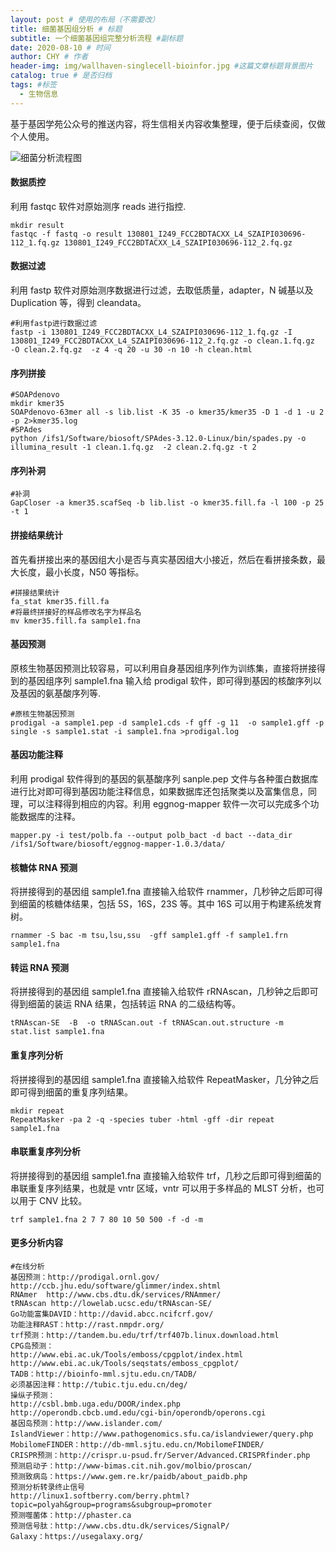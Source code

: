 ```yaml
---
layout: post # 使用的布局（不需要改）
title: 细菌基因组分析 # 标题
subtitle: 一个细菌基因组完整分析流程 #副标题
date: 2020-08-10 # 时间
author: CHY # 作者
header-img: img/wallhaven-singlecell-bioinfor.jpg #这篇文章标题背景图片
catalog: true # 是否归档
tags: #标签
  - 生物信息
---
```


基于基因学苑公众号的推送内容，将生信相关内容收集整理，便于后续查阅，仅做个人使用。<br>

![细菌分析流程图](细菌基因组分析.png)

#### 数据质控

利用 fastqc 软件对原始测序 reads 进行指控.<br>

```
mkdir result
fastqc -f fastq -o result 130801_I249_FCC2BDTACXX_L4_SZAIPI030696-112_1.fq.gz 130801_I249_FCC2BDTACXX_L4_SZAIPI030696-112_2.fq.gz
```

#### 数据过滤

利用 fastp 软件对原始测序数据进行过滤，去取低质量，adapter，N 碱基以及 Duplication 等，得到 cleandata。<br>

```
#利用fastp进行数据过滤
fastp -i 130801_I249_FCC2BDTACXX_L4_SZAIPI030696-112_1.fq.gz -I 130801_I249_FCC2BDTACXX_L4_SZAIPI030696-112_2.fq.gz -o clean.1.fq.gz  -O clean.2.fq.gz  -z 4 -q 20 -u 30 -n 10 -h clean.html
```

#### 序列拼接

```
#SOAPdenovo
mkdir kmer35
SOAPdenovo-63mer all -s lib.list -K 35 -o kmer35/kmer35 -D 1 -d 1 -u 2 -p 2>kmer35.log
#SPAdes
python /ifs1/Software/biosoft/SPAdes-3.12.0-Linux/bin/spades.py -o illumina_result -1 clean.1.fq.gz  -2 clean.2.fq.gz -t 2
```

#### 序列补洞

```
#补洞
GapCloser -a kmer35.scafSeq -b lib.list -o kmer35.fill.fa -l 100 -p 25 -t 1
```

#### 拼接结果统计

首先看拼接出来的基因组大小是否与真实基因组大小接近，然后在看拼接条数，最大长度，最小长度，N50 等指标。<br>

```
#拼接结果统计
fa_stat kmer35.fill.fa
#将最终拼接好的样品修改名字为样品名
mv kmer35.fill.fa sample1.fna
```

#### 基因预测

原核生物基因预测比较容易，可以利用自身基因组序列作为训练集，直接将拼接得到的基因组序列 sample1.fna 输入给 prodigal 软件，即可得到基因的核酸序列以及基因的氨基酸序列等.<br>

```
#原核生物基因预测
prodigal -a sample1.pep -d sample1.cds -f gff -g 11  -o sample1.gff -p single -s sample1.stat -i sample1.fna >prodigal.log
```

#### 基因功能注释

利用 prodigal 软件得到的基因的氨基酸序列 sanple.pep 文件与各种蛋白数据库进行比对即可得到基因功能注释信息，如果数据库还包括聚类以及富集信息，同理，可以注释得到相应的内容。利用 eggnog-mapper 软件一次可以完成多个功能数据库的注释。<br>

```
mapper.py -i test/polb.fa --output polb_bact -d bact --data_dir /ifs1/Software/biosoft/eggnog-mapper-1.0.3/data/
```

#### 核糖体 RNA 预测

将拼接得到的基因组 sample1.fna 直接输入给软件 rnammer，几秒钟之后即可得到细菌的核糖体结果，包括 5S，16S，23S 等。其中 16S 可以用于构建系统发育树。<br>

```
rnammer -S bac -m tsu,lsu,ssu  -gff sample1.gff -f sample1.frn sample1.fna
```

#### 转运 RNA 预测

将拼接得到的基因组 sample1.fna 直接输入给软件 rRNAscan，几秒钟之后即可得到细菌的装运 RNA 结果，包括转运 RNA 的二级结构等。<br>

```
tRNAscan-SE  -B  -o tRNAScan.out -f tRNAScan.out.structure -m stat.list sample1.fna
```

#### 重复序列分析

将拼接得到的基因组 sample1.fna 直接输入给软件 RepeatMasker，几分钟之后即可得到细菌的重复序列结果。<br>

```
mkdir repeat
RepeatMasker -pa 2 -q -species tuber -html -gff -dir repeat sample1.fna
```

#### 串联重复序列分析

将拼接得到的基因组 sample1.fna 直接输入给软件 trf，几秒之后即可得到细菌的串联重复序列结果，也就是 vntr 区域，vntr 可以用于多样品的 MLST 分析，也可以用于 CNV 比较。<br>

```
trf sample1.fna 2 7 7 80 10 50 500 -f -d -m
```

#### 更多分析内容

```
#在线分析
基因预测：http://prodigal.ornl.gov/
http://ccb.jhu.edu/software/glimmer/index.shtml
RNAmer  http://www.cbs.dtu.dk/services/RNAmmer/
tRNAscan http://lowelab.ucsc.edu/tRNAscan-SE/
Go功能富集DAVID：http://david.abcc.ncifcrf.gov/
功能注释RAST：http://rast.nmpdr.org/
trf预测：http://tandem.bu.edu/trf/trf407b.linux.download.html
CPG岛预测：
http://www.ebi.ac.uk/Tools/emboss/cpgplot/index.html
http://www.ebi.ac.uk/Tools/seqstats/emboss_cpgplot/
TADB：http://bioinfo-mml.sjtu.edu.cn/TADB/
必须基因注释：http://tubic.tju.edu.cn/deg/
操纵子预测：
http://csbl.bmb.uga.edu/DOOR/index.php
http://operondb.cbcb.umd.edu/cgi-bin/operondb/operons.cgi
基因岛预测：http://www.islander.com/
IslandViewer：http://www.pathogenomics.sfu.ca/islandviewer/query.php
MobilomeFINDER：http://db-mml.sjtu.edu.cn/MobilomeFINDER/
CRISPR预测：http://crispr.u-psud.fr/Server/Advanced.CRISPRfinder.php
预测启动子：http://www-bimas.cit.nih.gov/molbio/proscan/
预测致病岛：https://www.gem.re.kr/paidb/about_paidb.php
预测分析转录终止信号
http://linux1.softberry.com/berry.phtml?topic=polyah&group=programs&subgroup=promoter
预测噬菌体：http://phaster.ca
预测信号肽：http://www.cbs.dtu.dk/services/SignalP/
Galaxy：https://usegalaxy.org/
```
